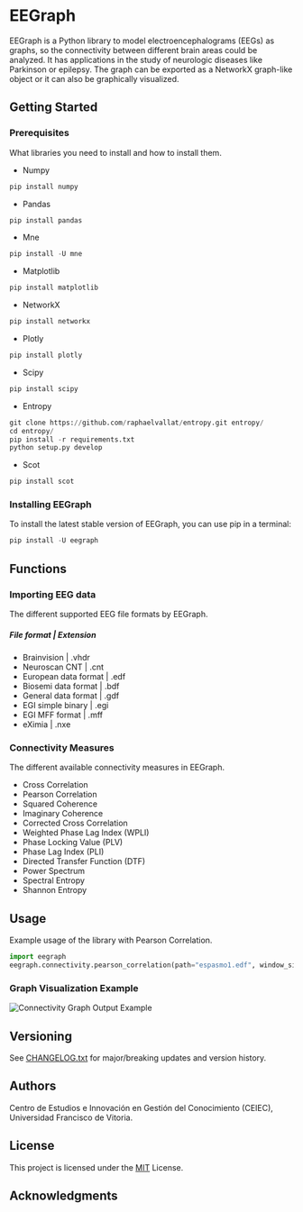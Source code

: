 # EEGraph

EEGraph is a Python library to model electroencephalograms (EEGs) as graphs, so the connectivity between different brain areas could be analyzed. It has applications
in the study of neurologic diseases like Parkinson or epilepsy. The graph can be exported as a NetworkX graph-like object or it can also be graphically visualized. 


## Getting Started


### Prerequisites

What libraries you need to install and how to install them.

* Numpy
```python
pip install numpy
```
* Pandas
```python
pip install pandas
```
* Mne
```python
pip install -U mne
```
* Matplotlib
```python
pip install matplotlib
```
* NetworkX
```python
pip install networkx
```
* Plotly
```python
pip install plotly
```
* Scipy
```python
pip install scipy
```
* Entropy
```python
git clone https://github.com/raphaelvallat/entropy.git entropy/
cd entropy/
pip install -r requirements.txt
python setup.py develop
```
* Scot
```python
pip install scot
```

### Installing EEGraph

To install the latest stable version of EEGraph, you can use pip in a terminal:

```python
pip install -U eegraph
```

## Functions

### Importing EEG data 
The different supported EEG file formats by EEGraph.

##### File format | Extension
* Brainvision | .vhdr
* Neuroscan CNT  | .cnt
* European data format | .edf
* Biosemi data format | .bdf
* General data format | .gdf
* EGI simple binary | .egi
* EGI MFF format | .mff
* eXimia | .nxe

### Connectivity Measures
The different available connectivity measures in EEGraph. 

* Cross Correlation
* Pearson Correlation
* Squared Coherence
* Imaginary Coherence
* Corrected Cross Correlation
* Weighted Phase Lag Index (WPLI)
* Phase Locking Value (PLV)
* Phase Lag Index (PLI)
* Directed Transfer Function (DTF)
* Power Spectrum
* Spectral Entropy
* Shannon Entropy


## Usage
Example usage of the library with Pearson Correlation. 
```python
import eegraph
eegraph.connectivity.pearson_correlation(path="espasmo1.edf", window_size = 2, exclude = ['EEG TAntI1-TAntI', 'EEG TAntD1-TAntD'])
```


### Graph Visualization Example

![Connectivity Graph Output Example](https://github.com/ufvceiec/EEGRAPH/blob/develop/demo/eegraph_output.gif)


## Versioning
See [CHANGELOG.txt](CHANGELOG.txt) for major/breaking updates and version history.


## Authors
Centro de Estudios e Innovación en Gestión del Conocimiento (CEIEC), Universidad Francisco de Vitoria. 


## License

This project is licensed under the [MIT](https://choosealicense.com/licenses/mit/) License.

## Acknowledgments






